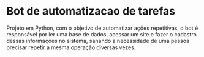# Bot de automatizacao de tarefas

Projeto em Python, com o objetivo de automatizar ações repetitivas, o bot é responsável por ler uma base de dados, acessar um site e fazer o cadastro dessas informações no sistema, sanando a necessidade de uma pessoa precisar repetir a mesma operação diversas vezes.
